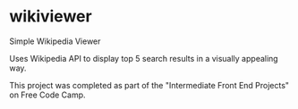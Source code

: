 # wikiviewer
Simple Wikipedia Viewer

Uses Wikipedia API to display top 5 search results in a visually appealing way.

This project was completed as part of the "Intermediate Front End Projects" on Free Code Camp. 
